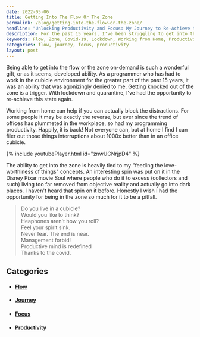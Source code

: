 ```yaml
---
date: 2022-05-06
title: Getting Into The Flow Or The Zone
permalink: /blog/getting-into-the-flow-or-the-zone/
headline: "Unlocking Productivity and Focus: My Journey to Re-Achieve the Flow During the Covid-19 Lockdown"
description: For the past 15 years, I've been struggling to get into the flow while working in a cubicle. But thanks to the Covid-19 lockdown, I've been able to re-achieve this state of productivity and focus -- just like in the Disney Pixar movie Soul. Working from home has allowed me to block out distractions and become more productive, and I'm exploring the concept of 'feeding the love-worthiness of things'. Read my blog post to learn more about my journey!
keywords: Flow, Zone, Covid-19, Lockdown, Working from Home, Productivity, Focus, Disney Pixar, Soul, Distractions, Love-worthiness, Movie, Journey, Cubicle, Quarantine
categories: flow, journey, focus, productivity
layout: post
---
```


Being able to get into the flow or the zone on-demand is such a wonderful gift,
or as it seems, developed ability. As a programmer who has had to work in the
cubicle environment for the greater part of the past 15 years, it was an
ability that was agonizingly denied to me.  Getting knocked out of the zone is
a trigger. With lockdown and quarantine, I've had the opportunity to re-achieve
this state again.

Working from home can help if you can actually block the distractions. For some
people it may be exactly the reverse, but ever since the trend of offices has
plummeted in the workplace, so had my programming productivity. Happily, it is
back! Not everyone can, but at home I find I can filer out those things
interruptions about 1000x better than in an office cubicle.

{% include youtubePlayer.html id="znwUCNrjpD4" %}

The ability to get into the zone is heavily tied to my "feeding the
love-worthiness of things" concepts. An interesting spin was put on it in the
Disney Pixar movie Soul where people who do it to excess (collectors and such)
living too far removed from objective reality and actually go into dark places.
I haven't heard that spin on it before. Honestly I wish I had the opportunity
for being in the zone so much for it to be a pitfall.

> Do you live in a cubicle?\
> Would you like to think?\
> Heaphones aren't how you roll?\
> Feel your spirit sink.
> \
> Never fear. The end is near.\
> Management forbid!\
> Productive mind is redefined\
> Thanks to the covid.


## Categories

<ul>
<li><h4><a href='/flow/'>Flow</a></h4></li>
<li><h4><a href='/journey/'>Journey</a></h4></li>
<li><h4><a href='/focus/'>Focus</a></h4></li>
<li><h4><a href='/productivity/'>Productivity</a></h4></li></ul>
